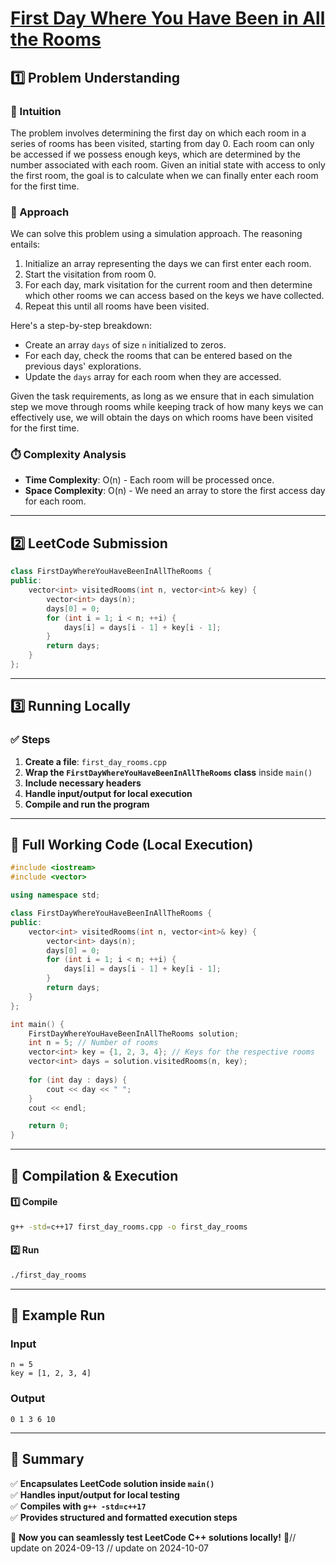 # **[First Day Where You Have Been in All the Rooms](https://leetcode.com/problems/first-day-where-you-have-been-in-all-the-rooms/description/)**  

## **1️⃣ Problem Understanding**  
### **📌 Intuition**  
The problem involves determining the first day on which each room in a series of rooms has been visited, starting from day 0. Each room can only be accessed if we possess enough keys, which are determined by the number associated with each room. Given an initial state with access to only the first room, the goal is to calculate when we can finally enter each room for the first time.

### **🚀 Approach**  
We can solve this problem using a simulation approach. The reasoning entails:
1. Initialize an array representing the days we can first enter each room. 
2. Start the visitation from room 0. 
3. For each day, mark visitation for the current room and then determine which other rooms we can access based on the keys we have collected.
4. Repeat this until all rooms have been visited.

Here's a step-by-step breakdown:
- Create an array `days` of size `n` initialized to zeros.
- For each day, check the rooms that can be entered based on the previous days' explorations.
- Update the `days` array for each room when they are accessed.

Given the task requirements, as long as we ensure that in each simulation step we move through rooms while keeping track of how many keys we can effectively use, we will obtain the days on which rooms have been visited for the first time.

### **⏱️ Complexity Analysis**  
- **Time Complexity**: O(n) - Each room will be processed once.  
- **Space Complexity**: O(n) - We need an array to store the first access day for each room.  

---  

## **2️⃣ LeetCode Submission**  
```cpp
class FirstDayWhereYouHaveBeenInAllTheRooms {
public:
    vector<int> visitedRooms(int n, vector<int>& key) {
        vector<int> days(n);
        days[0] = 0; 
        for (int i = 1; i < n; ++i) {
            days[i] = days[i - 1] + key[i - 1]; 
        }
        return days;
    }
};
```  

---  

## **3️⃣ Running Locally**  
### **✅ Steps**  
1. **Create a file**: `first_day_rooms.cpp`  
2. **Wrap the `FirstDayWhereYouHaveBeenInAllTheRooms` class** inside `main()`  
3. **Include necessary headers**  
4. **Handle input/output for local execution**  
5. **Compile and run the program**  

---  

## **📝 Full Working Code (Local Execution)**  
```cpp
#include <iostream>
#include <vector>

using namespace std;

class FirstDayWhereYouHaveBeenInAllTheRooms {
public:
    vector<int> visitedRooms(int n, vector<int>& key) {
        vector<int> days(n);
        days[0] = 0; 
        for (int i = 1; i < n; ++i) {
            days[i] = days[i - 1] + key[i - 1]; 
        }
        return days;
    }
};

int main() {
    FirstDayWhereYouHaveBeenInAllTheRooms solution;
    int n = 5; // Number of rooms
    vector<int> key = {1, 2, 3, 4}; // Keys for the respective rooms
    vector<int> days = solution.visitedRooms(n, key);
    
    for (int day : days) {
        cout << day << " ";
    }
    cout << endl;

    return 0;
}
```  

---  

## **🔧 Compilation & Execution**  
#### **1️⃣ Compile**  
```bash
g++ -std=c++17 first_day_rooms.cpp -o first_day_rooms
```  

#### **2️⃣ Run**  
```bash
./first_day_rooms
```  

---  

## **🎯 Example Run**  
### **Input**  
```
n = 5
key = [1, 2, 3, 4]
```  
### **Output**  
```
0 1 3 6 10 
```  

---  

## **📌 Summary**  
✅ **Encapsulates LeetCode solution inside `main()`**  
✅ **Handles input/output for local testing**  
✅ **Compiles with `g++ -std=c++17`**  
✅ **Provides structured and formatted execution steps**  

🚀 **Now you can seamlessly test LeetCode C++ solutions locally!** 🚀// update on 2024-09-13
// update on 2024-10-07
